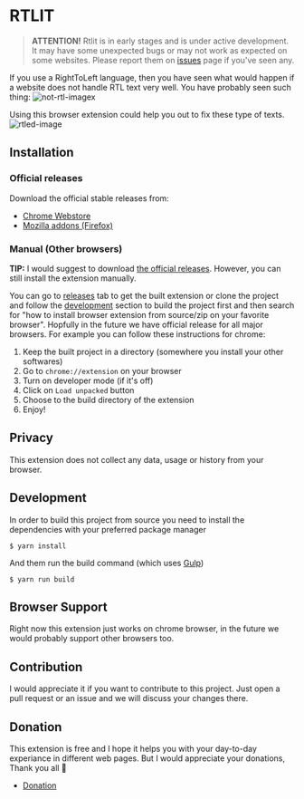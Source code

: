 # RTLIT

> **ATTENTION!** Rtlit is in early stages and is under active development. It may have some unexpected bugs or may not work as expected on some websites. Please report them on [issues](https://github.com/mahdiAghaei1/rtlit/issues) page if you've seen any.

If you use a RightToLeft language, then you have seen what would happen if a website does not handle RTL text very well. You have probably seen such thing:
![not-rtl-imagex](./.github/images/not-rtl.png)

Using this browser extension could help you out to fix these type of texts.
![rtled-image](./.github/images/rtled.png)

## Installation

### Official releases

Download the official stable releases from:

- [Chrome Webstore](https://chromewebstore.google.com/u/2/detail/rtlit/jmaeeniakbbmmnncohddgdlnghffdgad)
- [Mozilla addons (Firefox)](https://addons.mozilla.org/en-US/firefox/addon/rtlit/)

### Manual (Other browsers)

**TIP:** I would suggest to download [the official releases](#official-releases). However, you can still install the extension manually.

You can go to [releases](https://www.github.com/mahdiAghaei1/rtlit/releases) tab to get the built extension or clone the project and follow the [development](#development) section to build the project first and then search for "how to install browser extension from source/zip on your favorite browser". Hopfully in the future we have official release for all major browsers. For example you can follow these instructions for chrome:

1. Keep the built project in a directory (somewhere you install your other softwares)
2. Go to `chrome://extension` on your browser
3. Turn on developer mode (if it's off)
4. Click on `Load unpacked` button
5. Choose to the build directory of the extension
6. Enjoy!

## Privacy

This extension does not collect any data, usage or history from your browser.

## Development

In order to build this project from source you need to install the dependencies with your preferred package manager

```console
$ yarn install
```

And them run the build command (which uses [Gulp](https://gulpjs.com/))

```console
$ yarn run build
```

## Browser Support

Right now this extension just works on chrome browser, in the future we would probably support other browsers too.

## Contribution

I would appreciate it if you want to contribute to this project. Just open a pull request or an issue and we will discuss your changes there.

## Donation

This extension is free and I hope it helps you with your day-to-day experiance in different web pages. But I would appreciate your donations, Thank you all :white_heart:

- [Donation](https://daramet.com/mahdi_aghaei)
